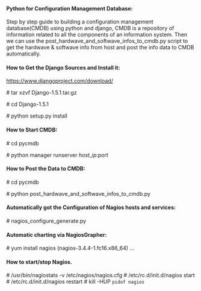#### Python for Configuration Management Database:
Step by step guide to building a configuration management database(CMDB) using python and django, CMDB is a repository of information related to all the components of an information system. Then we can use the post_hardwave_and_softwave_infos_to_cmdb.py script to get the hardwave & softwave info from host and post the info data to CMDB automatically.

#### How to Get the Django Sources and Install it:
https://www.djangoproject.com/download/

\# tar xzvf Django-1.5.1.tar.gz

\# cd Django-1.5.1

\# python setup.py install

#### How to Start CMDB:
\# cd pycmdb

\# python manager runserver $host\_ip:$port

#### How to Post the Data to CMDB:
\# cd pycmdb

\# python post_hardwave_and_softwave_infos_to_cmdb.py     

#### Automatically got the Configuration of Nagios hosts and services:
\# nagios_configure_generate.py

#### Automatic charting via NagiosGrapher:
\# yum install nagios (nagios-3.4.4-1.fc16.x86_64)
...

#### How to start/stop Nagios.
\# /usr/bin/nagiostats -v /etc/nagios/nagios.cfg
\# /etc/rc.d/init.d/nagios start
\# /etc/rc.d/init.d/nagios restart
\# kill -HUP `pidof nagios`

